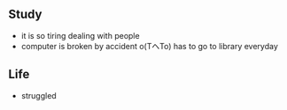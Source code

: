 ## Study
- it is so tiring dealing with people
- computer is broken by accident o(TヘTo)  has to go to library everyday 
## Life
- struggled
